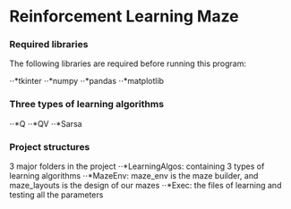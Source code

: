 # Reinforcement Learning Maze

### Required libraries

The following libraries are required before running this program:

⋅⋅*tkinter
⋅⋅*numpy
⋅⋅*pandas
⋅⋅*matplotlib


### Three types of learning algorithms

⋅⋅*Q
⋅⋅*QV
⋅⋅*Sarsa


### Project structures

3 major folders in the project
⋅⋅*LearningAlgos: containing 3 types of learning algorithms
⋅⋅*MazeEnv: maze_env is the maze builder, and maze_layouts is the design of our mazes
⋅⋅*Exec: the files of learning and testing all the parameters
